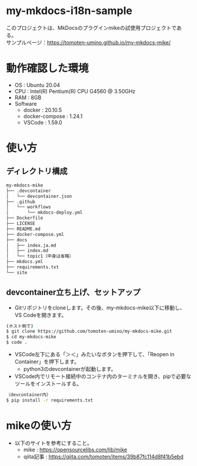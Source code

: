 # my-mkdocs-i18n-sample

このプロジェクトは、MkDocsのプラグインmikeの試使用プロジェクトである。<br>
サンプルページ：<https://tomoten-umino.github.io/my-mkdocs-mike/>

# 動作確認した環境

- OS : Ubuntu 20.04
- CPU : Intel(R) Pentium(R) CPU G4560 @ 3.50GHz
- RAM : 8GB
- Software
  - docker : 20.10.5
  - docker-compose : 1.24.1
  - VSCode : 1.59.0

# 使い方

## ディレクトリ構成

```bash
my-mkdocs-mike
├── .devcontainer
│   └── devcontainer.json
├── .github
│   └── workflows
│       └── mkdocs-deploy.yml
├── Dockerfile
├── LICENSE
├── README.md
├── docker-compose.yml
├── docs
│   ├── index.ja.md
│   ├── index.md
│   └── topic1（中身は省略）
├── mkdocs.yml
├── requirements.txt
└── site
```

## devcontainer立ち上げ、セットアップ

- Gitリポジトリをcloneします。その後、my-mkdocs-mike以下に移動し、VS Codeを開きます。

```bash
(ホスト側で)
$ git clone https://github.com/tomoten-umino/my-mkdocs-mike.git
$ cd my-mkdocs-mike
$ code .
```

- VSCode左下にある「＞＜」みたいなボタンを押下して、「Reopen in Container」を押下します。
  - python3のdevcontainerが起動します。
- VSCode内でリモート接続中のコンテナ内のターミナルを開き、pipで必要なツールをインストールする。

```bash
（devcontainer内）
$ pip install -r requirements.txt
```

# mikeの使い方

- 以下のサイトを参考にすること。
  - mike : <https://opensourcelibs.com/lib/mike>
  - qiita記事 : <https://qiita.com/tomoten/items/39b87fc114d8f41b5ebd>
